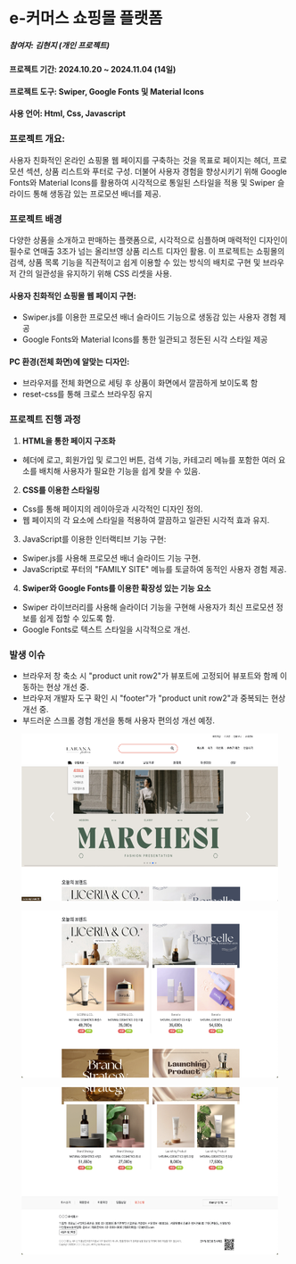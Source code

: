# e-커머스 쇼핑몰 플랫폼

##### 참여자: 김현지 (개인 프로젝트)  
  
#### 프로젝트 기간: 2024.10.20 ~ 2024.11.04 (14일)  
  
#### 프로젝트 도구: Swiper, Google Fonts 및 Material Icons
  
#### 사용 언어: Html, Css, Javascript  
  
### 프로젝트 개요: 
  사용자 친화적인 온라인 쇼핑몰 웹 페이지를 구축하는 것을 목표로 페이지는 헤더, 프로모션 섹션, 상품 리스트와 푸터로 구성.
  더불어 사용자 경험을 향상시키기 위해 Google Fonts와 Material Icons를 활용하여 시각적으로 통일된 스타일을 적용 및 Swiper 슬라이드 통해 생동감 있는 프로모션 배너를 제공.   
  
### 프로젝트 배경  
  다양한 상품을 소개하고 판매하는 플랫폼으로, 시각적으로 심플하며 매력적인 디자인이 필수로 연매출 3조가 넘는 올리브영 상품 리스트 디자인 활용.
  이 프로젝트는 쇼핑몰의 검색, 상품 목록 기능을 직관적이고 쉽게 이용할 수 있는 방식의 배치로 구현 및 브라우저 간의 일관성을 유지하기 위해 CSS 리셋을 사용.
#### 사용자 친화적인 쇼핑몰 웹 페이지 구현:  
  - Swiper.js를 이용한 프로모션 배너 슬라이드 기능으로 생동감 있는 사용자 경험 제공
  - Google Fonts와 Material Icons를 통한 일관되고 정돈된 시각 스타일 제공  

#### PC 환경(전체 화면)에 알맞는 디자인:  
  - 브라우저를 전체 화면으로 세팅 후 상품이 화면에서 깔끔하게 보이도록 함
  - reset-css를 통해 크로스 브라우징 유지
  
### 프로젝트 진행 과정  
1. **HTML을 통한 페이지 구조화**
  - 헤더에 로고, 회원가입 및 로그인 버튼, 검색 기능, 카테고리 메뉴를 포함한 여러 요소를 배치해 사용자가 필요한 기능을 쉽게 찾을 수 있음.

2. **CSS를 이용한 스타일링**
  - Css를 통해 페이지의 레이아웃과 시각적인 디자인 정의.
  - 웹 페이지의 각 요소에 스타일을 적용하여 깔끔하고 일관된 시각적 효과 유지. 

3. JavaScript를 이용한 인터랙티브 기능 구현:
  - Swiper.js를 사용해 프로모션 배너 슬라이드 기능 구현.
  - JavaScript로 푸터의 "FAMILY SITE" 메뉴를 토글하여 동적인 사용자 경험 제공. 

4. **Swiper와 Google Fonts를 이용한 확장성 있는 기능 요소**
  - Swiper 라이브러리를 사용해 슬라이더 기능을 구현해 사용자가 최신 프로모션 정보를 쉽게 접할 수 있도록 함.
  - Google Fonts로 텍스트 스타일을 시각적으로 개선.
  
### 발생 이슈
  - 브라우저 창 축소 시 "product unit row2"가 뷰포트에 고정되어 뷰포트와 함께 이동하는 현상 개선 중.  
  - 브라우저 개발자 도구 확인 시 "footer"가 "product unit row2"과 중복되는 현상 개선 중.
  - 부드러운 스크롤 경험 개선을 통해 사용자 편의성 개선 예정.

<p align="center">
  <img width="460" height="300" src="./image/Finished1.png">
</p>  
  
<p align="center">
  <img width="460" height="300" src="./image/Finished2.png">
</p>  

<p align="center">
  <img width="460" height="300" src="./image/Finished3.png">
</p>  
  

